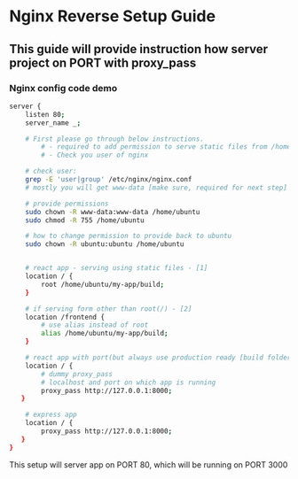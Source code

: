# Nginx Reverse Setup Guide

## This guide will provide instruction how server project on PORT with proxy_pass


### Nginx config code demo
```bash
server {
    listen 80;
    server_name _;

    # First please go through below instructions.
        # - required to add permission to serve static files from /home/ubuntu.
        # - Check you user of nginx

    # check user:
    grep -E 'user|group' /etc/nginx/nginx.conf
    # mostly you will get www-data [make sure, required for next step]

    # provide permissions
    sudo chown -R www-data:www-data /home/ubuntu
    sudo chmod -R 755 /home/ubuntu

    # how to change permission to provide back to ubuntu
    sudo chown -R ubuntu:ubuntu /home/ubuntu


    # react app - serving using static files - [1]
    location / {
        root /home/ubuntu/my-app/build;
    }

    # if serving form other than root(/) - [2]
    location /frontend {
        # use alias instead of root
        alias /home/ubuntu/my-app/build;
    }

    # react app with port(but always use production ready [build folder])
    location / {
        # dummy proxy_pass
        # localhost and port on which app is running
        proxy_pass http://127.0.0.1:8000;
   }

    # express app 
    location / {
        proxy_pass http://127.0.0.1:8000;
   }
}
```

This setup will server app on PORT 80, which will be running on PORT 3000